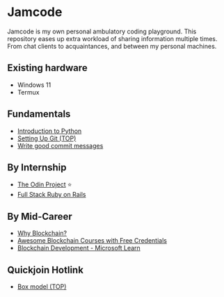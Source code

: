 # Jamcode

Jamcode is my own personal ambulatory coding playground. This repository eases up extra workload of sharing information multiple times.
From chat clients to acquaintances, and between my personal machines.

## Existing hardware

- Windows 11
- Termux

## Fundamentals

- [Introduction to Python](http://introtopython.org/hello_world.html)
- [Setting Up Git (TOP)](https://www.theodinproject.com/lessons/foundations-setting-up-git)
- [Write good commit messages](https://cbea.ms/git-commit)

## By Internship

- [The Odin Project](https://www.theodinproject.com/dashboard) ⭐
- [Full Stack Ruby on Rails](https://www.theodinproject.com/paths/full-stack-ruby-on-rails)

## By Mid-Career

- [Why Blockchain?](https://survey.stackoverflow.co/2022/#salary-canada)
- [Awesome Blockchain Courses with Free Credentials](https://www.reddit.com/r/CryptoCurrency/comments/n5jz6w/want_to_become_a_crypto_developer_here_is_a_list/)
- [Blockchain Development - Microsoft Learn](https://learn.microsoft.com/en-us/training/paths/ethereum-blockchain-development/)

## Quickjoin Hotlink

- [Box model (TOP)](https://www.theodinproject.com/lessons/foundations-the-box-model)
